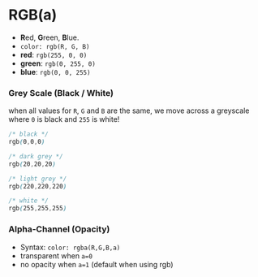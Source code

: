 # RGB(a)

- **R**ed, **G**reen, **B**lue.
- `color: rgb(R, G, B)`
- **red**: `rgb(255, 0, 0)`
- **green**: `rgb(0, 255, 0)`
- **blue**: `rgb(0, 0, 255)`

### Grey Scale (Black / White)

when all values for `R`, `G` and `B` are the same, we move across a greyscale where `0` is black and `255` is white!
```css
/* black */ 
rgb(0,0,0)

/* dark grey */ 
rgb(20,20,20)

/* light grey */ 
rgb(220,220,220)

/* white */ 
rgb(255,255,255)
```

### Alpha-Channel (Opacity)

- Syntax: `color: rgba(R,G,B,a)`
- transparent when `a=0` 
- no opacity when `a=1` (default when using rgb)
